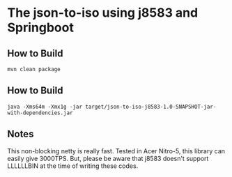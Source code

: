 # The json-to-iso using j8583 and Springboot

## How to Build

```
mvn clean package
```

## How to Build

```
java -Xms64m -Xmx1g -jar target/json-to-iso-j8583-1.0-SNAPSHOT-jar-with-dependencies.jar
```

## Notes

This non-blocking netty is really fast. Tested in Acer Nitro-5, this library can easily give 3000TPS.
But, please be aware that j8583 doesn't support LLLLLLBIN at the time of writing these codes.
